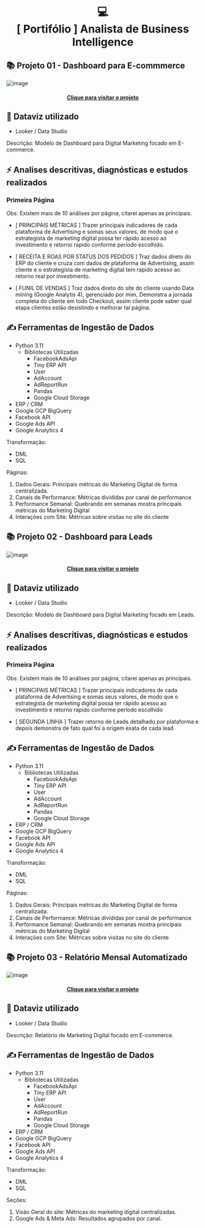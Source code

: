 <h1 align="center">
  💻<br>[ Portifólio ] Analista de Business Intelligence
</h1>

## 📚 Projeto 01 - Dashboard para E-commmerce ##

![image](https://github.com/patrickmcruz/bi-analyst-portfolio/assets/42379629/24099154-9c1d-49ef-901e-245c4a010c89)

<h4 align="center"><a href="https://lookerstudio.google.com/u/0/reporting/0bc7428b-0d08-433b-a774-69203015745b">Clique para visitar o projeto</a></h4>

## 💼 Dataviz utilizado
- Looker / Data Studio

Descrição:
Modelo de Dashboard para Digital Marketing focado em E-commerce.

## ⚡ Analises descritivas, diagnósticas e estudos realizados

### Primeira Página

Obs: Existem mais de 10 análises por página, citarei apenas as principais.

-  [ PRINCIPAIS MÉTRICAS ] Trazer principais indicadores de cada plataforma de Advertising e somas seus valores,
   de modo que o estrategista de marketing digital possa ter rápido acesso ao investimento e retorno rapido conforme período escolhido.
   
-  [ RECEITA E ROAS POR STATUS DOS PEDIDOS ] Traz dados direto do ERP do cliente e cruza com dados de plataforma de Advertising,
   assim cliente e o estrategista de marketing digital tem rapido acesso ao retorno real por investimento.

-  [ FUNIL DE VENDAS ] Traz dados direto do site do cliente usando Data mining (Google Analytis 4), gerenciado por mim,
   Demonstra a jornada completa do cliente em todo Checkout, assim cliente pode saber qual etapa clientes estão desistindo e melhorar tal página.

## ✍ Ferramentas de Ingestão de Dados
- Python 3.11
    - Bibliotecas Utilizadas
      - FacebookAdsApi
      - Tiny ERP API
      - User
      - AdAccount
      - AdReportRun
      - Pandas
      - Google Cloud Storage
- ERP / CRM
- Google GCP BigQuery
- Facebook API
- Google Ads API
- Google Analytics 4

Transformação: 
- DML
- SQL

Páginas:

1) Dados Gerais: Principais métricas do Marketing Digital de forma centralizada.
2) Canais de Performance: Métricas divididas por canal de performance
3) Performance Semanal: Quebrando em semanas mostra principais métricas do Marketing Digital
4) Interações com Site: Métricas sobre visitas no site do cliente


## 📚 Projeto 02 - Dashboard para Leads ##

![image](https://github.com/patrickmcruz/bi-analyst-portfolio/assets/42379629/a78ffb54-8bc0-4b13-aeea-a45faa061665)

<h4 align="center"><a href="https://lookerstudio.google.com/u/0/reporting/0bc7428b-0d08-433b-a774-69203015745b">Clique para visitar o projeto</a></h4>

## 💼 Dataviz utilizado
- Looker / Data Studio

Descrição:
Modelo de Dashboard para Digital Marketing focado em Leads.

## ⚡ Analises descritivas, diagnósticas e estudos realizados

### Primeira Página

Obs: Existem mais de 10 análises por página, citarei apenas as principais.

-  [ PRINCIPAIS MÉTRICAS ] Trazer principais indicadores de cada plataforma de Advertising e somas seus valores,
   de modo que o estrategista de marketing digital possa ter rápido acesso ao investimento e retorno rapido conforme período escolhido

-  [ SEGUNDA LINHA ] Trazer retorno de Leads detalhado por plataforma e depois demonstra de fato qual foi a origem exata de cada lead

## ✍ Ferramentas de Ingestão de Dados
- Python 3.11
    - Bibliotecas Utilizadas
      - FacebookAdsApi
      - Tiny ERP API
      - User
      - AdAccount
      - AdReportRun
      - Pandas
      - Google Cloud Storage
- ERP / CRM
- Google GCP BigQuery
- Facebook API
- Google Ads API
- Google Analytics 4

Transformação: 
- DML
- SQL

Páginas:

1) Dados Gerais: Principais métricas do Marketing Digital de forma centralizada.
2) Canais de Performance: Métricas divididas por canal de performance
3) Performance Semanal: Quebrando em semanas mostra principais métricas do Marketing Digital
4) Interações com Site: Métricas sobre visitas no site do cliente

## 📚 Projeto 03 - Relatório Mensal Automatizado ##

![image](https://github.com/patrickmcruz/bi-analyst-portfolio/assets/42379629/79221a77-47a9-4e13-afab-58da68ff6783)

<h4 align="center"><a href="https://lookerstudio.google.com/u/0/reporting/0bc7428b-0d08-433b-a774-69203015745b">Clique para visitar o projeto</a></h4>

## 💼 Dataviz utilizado
- Looker / Data Studio

Descrição:
Relatório de Marketing Digital focado em E-commerce.

## ✍ Ferramentas de Ingestão de Dados
- Python 3.11
    - Bibliotecas Utilizadas
      - FacebookAdsApi
      - Tiny ERP API
      - User
      - AdAccount
      - AdReportRun
      - Pandas
      - Google Cloud Storage
- ERP / CRM
- Google GCP BigQuery
- Facebook API
- Google Ads API
- Google Analytics 4

Transformação: 
- DML
- SQL

Seções:

1) Visão Geral do site: Métricas do marketing digital centralizadas.
2) Google Ads & Meta Ads: Resultados agrupados por canal.
